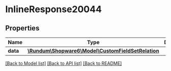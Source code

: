 # InlineResponse20044

## Properties
Name | Type | Description | Notes
------------ | ------------- | ------------- | -------------
**data** | [**\Rundum\Shopware6\Model\CustomFieldSetRelation**](CustomFieldSetRelation.md) |  | [optional] 

[[Back to Model list]](../../README.md#documentation-for-models) [[Back to API list]](../../README.md#documentation-for-api-endpoints) [[Back to README]](../../README.md)

